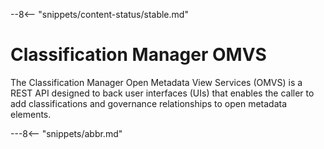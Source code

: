 <!-- SPDX-License-Identifier: CC-BY-4.0 -->
<!-- Copyright Contributors to the Egeria project. -->

--8<-- "snippets/content-status/stable.md"

# Classification Manager OMVS

The Classification Manager Open Metadata View Services (OMVS) is a REST API designed to back user interfaces (UIs) that enables the caller to add classifications and governance relationships to open metadata elements.


---8<-- "snippets/abbr.md"






